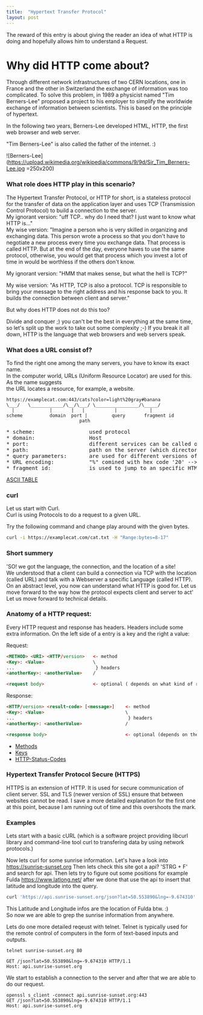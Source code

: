 ```yaml
---
title:  "Hypertext Transfer Protocol"
layout: post
---
```


The reward of this entry is about giving the reader an idea of what HTTP is doing and hopefully allows him to understand a Request.
  



# Why did HTTP come about?

Through different network infrastructures of two CERN locations, one in France and the other in Switzerland the exchange of information was too complicated. To solve this problem, in 1989 a physicist named "Tim Berners-Lee" proposed a project to his employer to simplify the worldwide exchange of information between scientists. This is based on the principle of hypertext.

In the following two years, Berners-Lee developed HTML, HTTP, the first web browser and web server.

"Tim Berners-Lee" is also called the father of the internet. :)

![Berners-Lee](https://upload.wikimedia.org/wikipedia/commons/9/9d/Sir_Tim_Berners-Lee.jpg =250x200)

### What role does HTTP play in this scenario?

The Hypertext Transfer Protocol, or HTTP for short, is a stateless protocol for the transfer of data on the application layer and uses TCP (Transmission Control Protocol) to build a connection to the server.  
My ignorant version: "uff TCP.. why do I need that? I just want to know what HTTP is..."  
My wise version: "Imagine a person who is very skilled in organizing and exchanging data. This person wrote a process so that you don't have to negotiate a new process every time you exchange data. That process is called HTTP. But at the end of the day, everyone haves to use the same protocol, otherwise, you would get that process which you invest a lot of time in would be worthless if the others don't know.  
  
My ignorant version: "HMM that makes sense, but what the hell is TCP?"  
  
My wise version: "As HTTP, TCP is also a protocol. TCP is responsible to bring your message to the right address and his response back to you. It builds the connection between client and server."  
  
But why does HTTP does not do this too?  
  
Divide and conquer ;) you can't be the best in everything at the same time, so let's split up the work to take out some complexity ;-)
If you break it all down, HTTP is the language that web browsers and web servers speak.


### What does a URL consist of?

To find the right one among the many servers, you have to know its exact name.  
In the computer world, URLs (Uniform Resource Locator) are used for this. As the name suggests  
the URL locates a resource, for example, a website.  

 ```
 https://examplecat.com:443/cats?color=light%20gray#banana
 \___/   \____________/\__/\___/ \________________/\_____/
   |             |       |   |           |            |
scheme          domain  port |         query       fragment id
                            path
```
<pre>
* scheme:                 used protocol
* domain:                 Host
* port:                   different services can be called on each port (Defaults 80 for HTTP and 443 for HTTPS)
* path:                   path on the server (which directories to search for executable files)
* query parameters:       are used for different versions of a page
* URL encoding:           "%" comined with hex code '20' --> %20 --> [space]
* fragment id:            is used to jump to an specific HTML id
</pre>


[ASCII TABLE](https://upload.wikimedia.org/wikipedia/commons/1/1b/ASCII-Table-wide.svg)


### curl
Let us start with Curl.  
Curl is using Protocols to do a request to a given URL.

Try the following command and change play around with the given bytes.

```bash
curl -i https://examplecat.com/cat.txt -H "Range:bytes=8-17"
```

### Short summery
'SO! we got the language, the connection, and the location of a site!  
We understood that a client can build a connection via TCP with the location (called URL) and talk with a Webserver a specific Language (called HTTP).  
On an abstract level, you now can understand what HTTP is good for. Let us move forward to the way how the protocol expects client and server to act'
Let us move forward to technical details.


### Anatomy of a HTTP request:

Every HTTP request and response has headers. Headers include some extra information.
On the left side of a entry is a key and the right a value:

Request:
``` HTML
<METHOD> <URI> <HTTP/version>   <- method
<Key>: <Value>                  \
...                              } headers
<anotherKey>: <anotherValue>    /

<request body>                  <- optional ( depends on what kind of request it is )
```

Response:
``` HTML
<HTTP/version> <result-code> [<message>]    <- method
<Key>: <Value>                              \
...                                          } headers
<anotherKey>: <anotherValue>                /

<response body>                             <- optional (depends on the Method of the request)
```

* [Methods](https://developer.mozilla.org/de/docs/Web/HTTP/Methods)
* [Keys](https://developer.mozilla.org/de/docs/Web/HTTP/Headers)
* [HTTP-Status-Codes](https://developer.mozilla.org/de/docs/Web/HTTP/Status)

### Hypertext Transfer Protocol Secure (HTTPS)

HTTPS is an extension of HTTP. It is used for secure communication of client server.
SSL and TLS (newer version of SSL) ensure that between websites cannot be read.
I save a more detailed explanation for the first one at this point, because I am running out of time and this overshoots the mark.

### Examples
Lets start with a basic cURL (which is a software project providing libcurl library and command-line tool curl to transfering data by using network protocols.)

  
Now lets curl for some sunrise information. Let's have a look into https://sunrise-sunset.org
Then lets check this site got a api? 'STRG + F' and search for api.
Then lets try to figure out some positions for example Fulda https://www.latlong.net/
after we done that use the api to insert that latitude and longitude into the query.

```bash
curl 'https://api.sunrise-sunset.org/json?lat=50.553890&lng=-9.674310' | json_pp
```
This Latitude and Longitude infos are the location of Fulda btw. :)  
So now we are able to grep the sunrise information from anywhere.  
  
  

Lets do one more detailed reqeust with telnet.
Telnet is typically used for the remote control of computers in the form of text-based inputs and outputs.  

```
telnet sunrise-sunset.org 80

GET /json?lat=50.553890&lng=-9.674310 HTTP/1.1
Host: api.sunrise-sunset.org
```

We start to establish a connection to the server and after that we are able to do our request.  
```
openssl s_client -connect api.sunrise-sunset.org:443
GET /json?lat=50.553890&lng=-9.674310 HTTP/1.1
Host: api.sunrise-sunset.org
```

